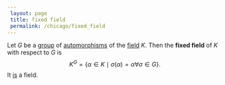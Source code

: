 ```yaml
---
 layout: page
 title: fixed field
 permalink: /chicago/fixed_field
---
```

Let $G$ be a [group](https://defsmath.github.io/DefsMath/group) of [automorphisms](https://defsmath.github.io/DefsMath/automorphism_group) of the [field](https://defsmath.github.io/DefsMath/field) $K$. Then the **fixed field** of $K$ with respect to $G$ is $$K^G = \{\alpha\in K\mid \sigma(\alpha) = \alpha\forall \sigma\in G\}.$$
It [is](https://defsmath.github.io/DefsMath/fixed_field_is_a_field) a field.